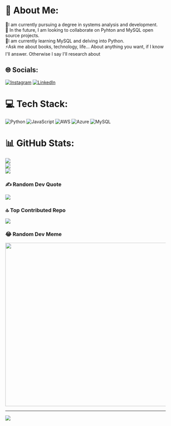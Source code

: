 # 💫 About Me:
🔭I am currently pursuing a degree in systems analysis and development.<br>🤝 In the future, I am looking to collaborate on Pyhton and MySQL open source projects.<br>🌱I am currently learning MySQL and delving into Python.<br>⚡Ask me about books, technology, life... About anything you want, if I know I'll answer. Otherwise I say I'll research about


## 🌐 Socials:
[![Instagram](https://img.shields.io/badge/Instagram-%23E4405F.svg?logo=Instagram&logoColor=white)](https://instagram.com/kayqui_ferreira_) [![LinkedIn](https://img.shields.io/badge/LinkedIn-%230077B5.svg?logo=linkedin&logoColor=white)](https://linkedin.com/in/kayqui-ferreira) 

# 💻 Tech Stack:
![Python](https://img.shields.io/badge/python-3670A0?style=flat-square&logo=python&logoColor=ffdd54) ![JavaScript](https://img.shields.io/badge/javascript-%23323330.svg?style=flat-square&logo=javascript&logoColor=%23F7DF1E) ![AWS](https://img.shields.io/badge/AWS-%23FF9900.svg?style=flat-square&logo=amazon-aws&logoColor=white) ![Azure](https://img.shields.io/badge/azure-%230072C6.svg?style=flat-square&logo=azure-devops&logoColor=white) ![MySQL](https://img.shields.io/badge/mysql-%2300f.svg?style=flat-square&logo=mysql&logoColor=white)
# 📊 GitHub Stats:
![](https://github-readme-stats.vercel.app/api?username=Kayqui-Ferreira&theme=dark&hide_border=false&include_all_commits=true&count_private=false)<br/>
![](https://github-readme-streak-stats.herokuapp.com/?user=Kayqui-Ferreira&theme=dark&hide_border=false)<br/>
![](https://github-readme-stats.vercel.app/api/top-langs/?username=Kayqui-Ferreira&theme=dark&hide_border=false&include_all_commits=true&count_private=false&layout=compact)

### ✍️ Random Dev Quote
![](https://quotes-github-readme.vercel.app/api?type=horizontal&theme=radical)

### 🔝 Top Contributed Repo
![](https://github-contributor-stats.vercel.app/api?username=Kayqui-Ferreira&limit=5&theme=tokyonight&combine_all_yearly_contributions=true)

### 😂 Random Dev Meme
<img src="https://rm.up.railway.app/" width="512px"/>

---
[![](https://visitcount.itsvg.in/api?id=Kayqui-Ferreira&icon=0&color=0)](https://visitcount.itsvg.in)

<!-- Proudly created with GPRM ( https://gprm.itsvg.in ) -->
